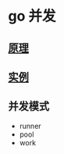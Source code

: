 # go 并发

## [原理](go-concurrent-inner.md)

## [实例](go-concurrent-inaction.md)

## 并发模式

- runner
- pool
- work
